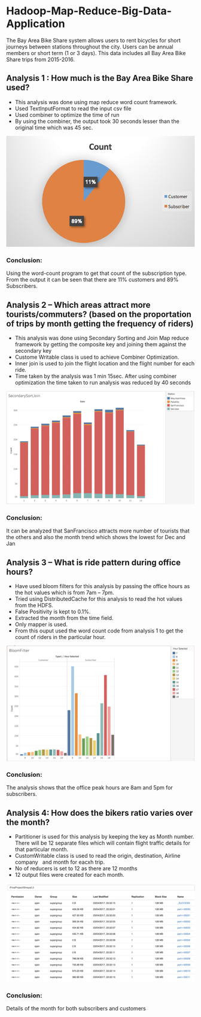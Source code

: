 # Hadoop-Map-Reduce-Big-Data-Application

The Bay Area Bike Share system allows users to rent bicycles for short journeys between stations throughout the city. Users can be annual members or short term (1 or 3 days). 
This data includes all Bay Area Bike Share trips from 2015-2016.

## Analysis 1 : How much is the Bay Area Bike Share used?

-	This analysis was done using map reduce word count framework.
-	Used TextInputFormat to read the input csv file
-	Used combiner to optimize the time of run
-	By using the combiner, the output took 30 seconds lesser than the original time which was 45 sec.

![alt tag](https://github.com/ShreyaaJain/Hadoop-Map-Reduce-Big-Data-Application/blob/master/Graphs/Analysis1.png)

### Conclusion: 
Using the word-count program to get that count of the subscription type. From the output it can be seen that there are 11% customers and 89% Subscribers.


## Analysis 2 – Which areas attract more tourists/commuters? (based on the proportation of trips by month getting the frequency of riders)

-	This analysis was done using Secondary Sorting and Join Map reduce framework by getting the composite key and joining them against the secondary key
-	Custome Writable class is used to achieve Combiner Optimization.
-	Inner join is used to join the flight location and the flight number for each ride.
-	Time taken by the analysis was 1 min 15sec. After using combiner optimization the time taken to run analysis was reduced by 40 seconds 

![alt tag](https://github.com/ShreyaaJain/Hadoop-Map-Reduce-Big-Data-Application/blob/master/Graphs/Analysis2.png)

### Conclusion: 
It can be analyzed that SanFrancisco attracts more number of tourists that the others and also the month trend which shows the lowest for Dec and Jan


## Analysis 3 – What is ride pattern during office hours?

-	Have used bloom filters for this analysis by passing the office hours as the hot values which is from 7am – 7pm.
-	Tried using DistributedCache for this analysis to read the hot values from the HDFS.
-	False Positivity is kept to 0.1%.
-	Extracted the month from the time field.
-	Only mapper is used.
-	From this ouput used the word count code from analysis 1 to get the count of riders in the particular hour.

![alt tag](https://github.com/ShreyaaJain/Hadoop-Map-Reduce-Big-Data-Application/blob/master/Graphs/Analysis3.png)

### Conclusion:
The analysis shows that the office peak hours are 8am and 5pm for subscribers.

## Analysis 4: How does the bikers ratio varies over the month?

-	Partitioner is used for this analysis by keeping the key as Month number. There will be 12 separate files which will contain flight traffic details for that particular month.
-	CustomWritable class is used to read the origin, destination, Airline company   and month for eacxh trip.
-	No of reducers is set to 12 as there are 12 months
-	12 output files were created for each month.

![alt tag](https://github.com/ShreyaaJain/Hadoop-Map-Reduce-Big-Data-Application/blob/master/Graphs/Analysis4.png)

### Conclusion: 
Details of the month for both subscribers and customers

